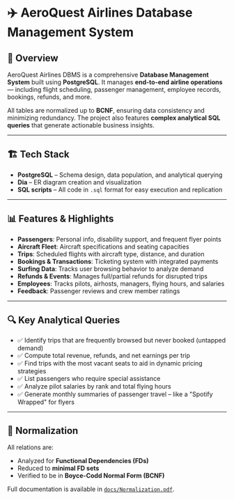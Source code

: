 # ✈️ AeroQuest Airlines Database Management System

## 🚀 Overview
AeroQuest Airlines DBMS is a comprehensive **Database Management System** built using **PostgreSQL**. It manages **end-to-end airline operations** — including flight scheduling, passenger management, employee records, bookings, refunds, and more.

All tables are normalized up to **BCNF**, ensuring data consistency and minimizing redundancy. The project also features **complex analytical SQL queries** that generate actionable business insights.

---

## 🏗️ Tech Stack
- **PostgreSQL** – Schema design, data population, and analytical querying  
- **Dia** – ER diagram creation and visualization  
- **SQL scripts** – All code in `.sql` format for easy execution and replication

---

## 📊 Features & Highlights
- **Passengers**: Personal info, disability support, and frequent flyer points  
- **Aircraft Fleet**: Aircraft specifications and seating capacities  
- **Trips**: Scheduled flights with aircraft type, distance, and duration  
- **Bookings & Transactions**: Ticketing system with integrated payments  
- **Surfing Data**: Tracks user browsing behavior to analyze demand  
- **Refunds & Events**: Manages full/partial refunds for disrupted trips  
- **Employees**: Tracks pilots, airhosts, managers, flying hours, and salaries  
- **Feedback**: Passenger reviews and crew member ratings

---

## 🔍 Key Analytical Queries
- ✅ Identify trips that are frequently browsed but never booked (untapped demand)  
- ✅ Compute total revenue, refunds, and net earnings per trip  
- ✅ Find trips with the most vacant seats to aid in dynamic pricing strategies  
- ✅ List passengers who require special assistance  
- ✅ Analyze pilot salaries by rank and total flying hours  
- ✅ Generate monthly summaries of passenger travel – like a "Spotify Wrapped" for flyers

---

## 📝 Normalization
All relations are:
- Analyzed for **Functional Dependencies (FDs)**  
- Reduced to **minimal FD sets**  
- Verified to be in **Boyce-Codd Normal Form (BCNF)**  

Full documentation is available in [`docs/Normalization.pdf`](docs/Normalization.pdf).

